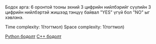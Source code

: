 Бодох арга: 6 оронтой тооны эхний 3 цифрийн нийлбэрийг сүүлийн 3 цифрийн нийлбэртэй жишээд тэнцүү байвал "YES" үгүй бол "NO" ыг хэвлэнэ.

Time complexity: 1(тогтмол)
Space complexity: 1(тогтмол)

[Python бодолт](https://codeforces.com/contest/1676/submission/156898342)
[C++ бодолт](https://codeforces.com/contest/1676/submission/156618561)

